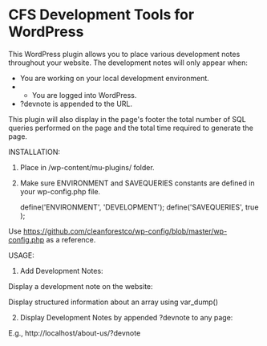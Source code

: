 CFS Development Tools for WordPress
=============

This WordPress plugin allows you to place various development notes throughout your website. The development notes will only appear when:
* You are working on your local development environment.
* * You are logged into WordPress.
* ?devnote is appended to the URL.

This plugin will also display in the page's footer the total number of SQL queries performed on the page and the total time required to generate the page.

INSTALLATION:

1) Place in /wp-content/mu-plugins/ folder.

2) Make sure ENVIRONMENT and SAVEQUERIES constants are defined in your wp-config.php file.

    define('ENVIRONMENT', 'DEVELOPMENT');
    define('SAVEQUERIES', true );

Use https://github.com/cleanforestco/wp-config/blob/master/wp-config.php as a reference.

USAGE:

1) Add Development Notes:

Display a development note on the website:
<?php devnote('Here is a development note.'); ?>

Display structured information about an array using var_dump()
<?php devnote($array); ?>

2) Display Development Notes by appended ?devnote to any page:

E.g., http://localhost/about-us/?devnote
